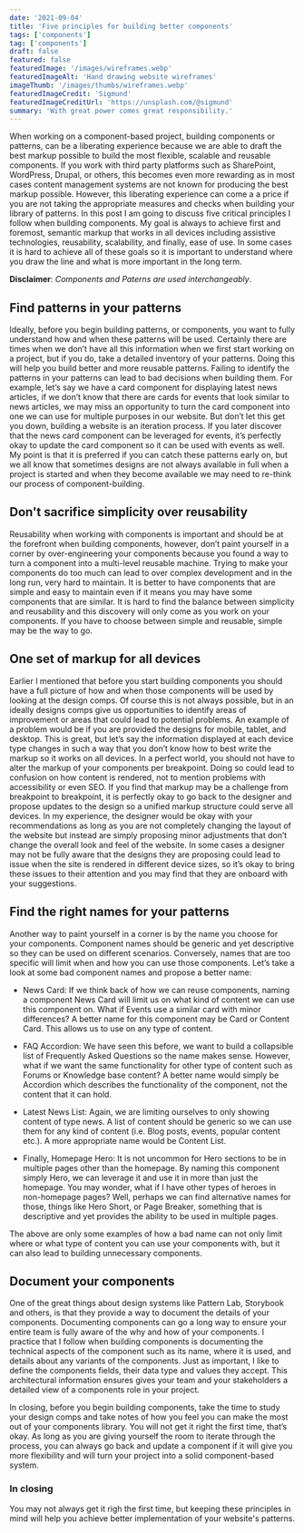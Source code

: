 ```yaml
---
date: '2021-09-04'
title: 'Five principles for building better components'
tags: ['components']
tag: ['components']
draft: false
featured: false
featuredImage: '/images/wireframes.webp'
featuredImageAlt: 'Hand drawing website wireframes'
imageThumb: '/images/thumbs/wireframes.webp'
featuredImageCredit: 'Sigmund'
featuredImageCreditUrl: 'https://unsplash.com/@sigmund'
summary: 'With great power comes great responsibility.'
---
```


When working on a component-based project, building components or patterns, can be a liberating experience because we are able to draft the best markup possible to build the most flexible, scalable and reusable components.  If you work with third party platforms such as SharePoint, WordPress, Drupal, or others, this becomes even more rewarding as in most cases content management systems are not known for producing the best markup possible.  However, this liberating experience can come a a price if you are not taking the appropriate measures and checks when building your library of patterns.
In this post I am going to discuss five critical principles I follow when building components.  My goal is always to achieve first and foremost, semantic markup that works in all devices including assistive technologies, reusability, scalability, and finally, ease of use.  In some cases it is hard to achieve all of these goals so it is important to understand where you draw the line and what is more important in the long term.

**Disclaimer**: _Components and Paterns are used interchangeably_.

## Find patterns in your patterns

Ideally, before you begin building patterns, or components, you want to fully understand how and when these patterns will be used.  Certainly there are times when we don’t have all this information when we first start working on a project, but if you do, take a detailed inventory of your patterns. Doing this will help you build better and more reusable patterns.
Failing to identify the patterns in your patterns can lead to bad decisions when building them.  For example, let’s say we have a card component for displaying latest news articles, if we don’t know that there are cards for events that look similar to news articles, we may miss an opportunity to turn the card component into one we can use for multiple purposes in our website.  But don’t let this get you down, building a website is an iteration process.  If you later discover that the news card component can be leveraged for events, it’s perfectly okay to update the card component so it can be used with events as well.  My point is that it is preferred if you can catch these patterns early on, but we all know that sometimes designs are not always available in full when a project is started and when they become available we may need to re-think our process of component-building.

## Don't sacrifice simplicity over reusability

Reusability when working with components is important and should be at the forefront when building components, however, don’t paint yourself in a corner by over-engineering your components because you found a way to turn a component into a multi-level reusable machine.  Trying to make your components do too much can lead to over complex development and in the long run, very hard to maintain.  It is better to have components that are simple and easy to maintain even if it means you may have some components that are similar.  It is hard to find the balance between simplicity and reusability and this discovery will only come as you work on your components.  If you have to choose between simple and reusable, simple may be the way to go.

## One set of markup for all devices

Earlier I mentioned that before you start building components you should have a full picture of how and when those components will be used by looking at the design comps.  Of course this is not always possible, but in an ideally designs comps give us opportunities to identify areas of improvement or areas that could lead to potential problems.  An example of a problem would be if you are provided the designs for mobile, tablet, and desktop.  This is great, but let’s say the information displayed at each device type changes in such a way that you don’t know how to best write the markup so it works on all devices.  In a perfect world, you should not have to alter the markup of your components per breakpoint.  Doing so could lead to confusion on how content is rendered, not to mention problems with accessibility or even SEO.  If you find that markup may be a challenge from breakpoint to breakpoint, it is perfectly okay to go back to the designer and propose updates to the design so a unified markup structure could serve all devices.  In my experience, the designer would be okay with your recommendations as long as you are not completely changing the layout of the website but instead are simply proposing minor adjustments that don’t change the overall look and feel of the website.
In some cases a designer may not be fully aware that the designs they are proposing could lead to issue when the site is rendered in different device sizes, so it’s okay to bring these issues to their attention and you may find that they are onboard with your suggestions.

## Find the right names for your patterns

Another way to paint yourself in a corner is by the name you choose for your components. Component names should be generic and yet descriptive so they can be used on different scenarios.  Conversely, names that are too specific will limit when and how you can use those components.  Let’s take a look at some bad component names and propose a better name:

- News Card:  If we think back of how we can reuse components, naming a component News Card will limit us on what kind of content we can use this component on.  What if Events use a similar card with minor differences?  A better name for this component may be Card or Content Card.  This allows us to use on any type of content.

- FAQ Accordion:  We have seen this before, we want to build a collapsible list of Frequently Asked Questions so the name makes sense.  However, what if we want the same functionality for other type of content such as Forums or Knowledge base content?  A better name would simply be Accordion which describes the functionality of the component, not the content that it can hold.

- Latest News List:  Again, we are limiting ourselves to only showing content of type news.  A list of content should be generic so we can use them for any kind of content (i.e. Blog posts, events, popular content etc.).  A more appropriate name would be Content List.

- Finally, Homepage Hero:  It is not uncommon for Hero sections to be in multiple pages other than the homepage.  By naming this component simply Hero, we can leverage it and use it in more than just the homepage.  You may wonder, what if I have other types of heroes in non-homepage pages?  Well, perhaps we can find alternative names for those, things like Hero Short, or Page Breaker, something that is descriptive and yet provides the ability to be used in multiple pages.

The above are only some examples of how a bad name can not only limit where or what type of content you can use your components with, but it can also lead to building unnecessary components.

## Document your components

One of the great things about design systems like Pattern Lab, Storybook and others, is that they provide a way to document the details of your components.  Documenting components can go a long way to ensure your entire team is fully aware of the why and how of your components.
I practice that I follow when building components is documenting the technical aspects of the component such as its name, where it is used, and details about any variants of the components.  Just as important, I like to define the components fields, their data type and values they accept.  This architectural information ensures gives your team and your stakeholders a detailed view of a components role in your project.

In closing, before you begin building components, take the time to study your design comps and take notes of how you feel you can make the most out of your components library.  You will not get it right the first time, that’s okay.  As long as you are giving yourself the room to iterate through the process, you can always go back and update a component if it will give you more flexibility and will turn your project into a solid component-based system.

### In closing

You may not always get it righ the first time, but keeping these principles in mind will help you achieve better implementation of your website's patterns.
